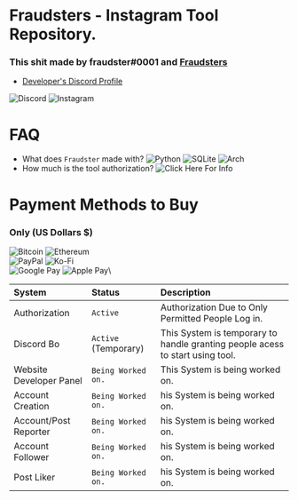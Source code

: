 # Fraudsters - Instagram Tool Repository.

### This shit made by fraudster#0001 and [Fraudsters](https://discord.gg/fraudsters)

* [Developer's Discord Profile](https://lookup.guru/920364039568236565)

![Discord](https://img.shields.io/badge/%3Cfraudster%3E-%237289DA.svg?style=for-the-badge&logo=discord&logoColor=white) ![Instagram](https://img.shields.io/badge/<@whosshatee>-%23E4405F.svg?style=for-the-badge&logo=Instagram&logoColor=white) 

# FAQ
* What does `Fraudster` made with? ![Python](https://img.shields.io/badge/python-3670A0?style=for-the-badge&logo=python&logoColor=ffdd54) ![SQLite](https://img.shields.io/badge/sqlite-%2307405e.svg?style=for-the-badge&logo=sqlite&logoColor=white) ![Arch](https://img.shields.io/badge/Arch%20Linux-1793D1?logo=arch-linux&logoColor=fff&style=for-the-badge)
* How much is the tool authorization? ![Click Here For Info]("https://github.com/fraudsterontop/fraudster/blob/master/README.md#payment-methods-to-buy-us-dollars-")


# Payment Methods to Buy
### Only (US Dollars $)

![Bitcoin](https://img.shields.io/badge/-000?style=for-the-badge&logo=bitcoin&logoColor=white)
![Ethereum](https://img.shields.io/badge/-3C3C3D?style=for-the-badge&logo=Ethereum&logoColor=white)\
![PayPal](https://img.shields.io/badge/-00457C?style=for-the-badge&logo=paypal&logoColor=white)
![Ko-Fi](https://img.shields.io/badge/-F16061?style=for-the-badge&logo=ko-fi&logoColor=white)\
![Google Pay](https://img.shields.io/badge/-%233780F1.svg?style=for-the-badge&logo=Google-Pay&logoColor=white)
![Apple Pay](https://img.shields.io/badge/-000000.svg?style=for-the-badge&logo=Apple-Pay&logoColor=white)\

| System  | Status   | Description                       |
| :-------- | :------- | :-------------------------------- |
| Authorization| `Active` | Authorization Due to Only Permitted People Log in. |
| Discord Bo| `Active` (Temporary) | This System is temporary to handle granting people acess to start using tool. |
| Website Developer Panel| `Being Worked on.` | This System is being worked on. |
| Account Creation| `Being Worked on.` | his System is being worked on. |
| Account/Post Reporter| `Being Worked on.` | his System is being worked on. |
| Account Follower| `Being Worked on.` | his System is being worked on. |
| Post Liker| `Being Worked on.` | his System is being worked on. |
